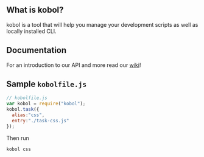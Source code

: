 ## What is kobol?
kobol is a tool that will help you manage your development scripts as well as locally installed CLI.
## Documentation
For an introduction to our API and more read our [wiki](https://github.com/wilsson/kobol/wiki)!
## Sample `kobolfile.js`
```js
// kobolfile.js
var kobol = require("kobol");
kobol.task({
  alias:"css",
  entry:"./task-css.js"
});
```
Then run
```bash
kobol css
```
